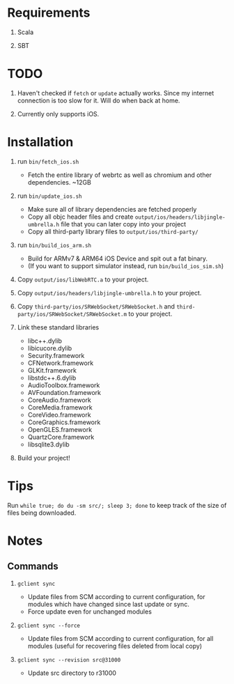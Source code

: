 # Requirements
1. Scala

2. SBT

# TODO
1. Haven't checked if `fetch` or `update` actually works. Since my internet connection is too slow for it. Will do when back at home.

2. Currently only supports iOS.

# Installation
1. run `bin/fetch_ios.sh`
    - Fetch the entire library of webrtc as well as chromium and other dependencies. ~12GB
    
2. run `bin/update_ios.sh`
    - Make sure all of library dependencies are fetched properly
    - Copy all objc header files and create `output/ios/headers/libjingle-umbrella.h` file that you can later copy into your project
    - Copy all third-party library files to `output/ios/third-party/`

3. run `bin/build_ios_arm.sh`
    - Build for ARMv7 & ARM64 iOS Device and spit out a fat binary.
    - (If you want to support simulator instead, run `bin/build_ios_sim.sh`)
    
4. Copy `output/ios/libWebRTC.a` to your project.

5. Copy `output/ios/headers/libjingle-umbrella.h` to your project.

6. Copy `third-party/ios/SRWebSocket/SRWebSocket.h` and `third-party/ios/SRWebSocket/SRWebSocket.m` to your project.

7. Link these standard libraries
    - libc++.dylib
    - libicucore.dylib
    - Security.framework
    - CFNetwork.framework
    - GLKit.framework
    - libstdc++.6.dylib
    - AudioToolbox.framework
    - AVFoundation.framework
    - CoreAudio.framework
    - CoreMedia.framework
    - CoreVideo.framework
    - CoreGraphics.framework
    - OpenGLES.framework
    - QuartzCore.framework
    - libsqlite3.dylib
    
8. Build your project!

# Tips
Run `while true; do du -sm src/; sleep 3; done` to keep track of the size of files being downloaded.

# Notes
## Commands 
1. `gclient sync`
    - Update files from SCM according to current configuration, for modules which have changed since last update or sync.
    - Force update even for unchanged modules

2. `gclient sync --force`
    - Update files from SCM according to current configuration, for all modules (useful for recovering files deleted from local copy)

3. `gclient sync --revision src@31000`
    - Update src directory to r31000



